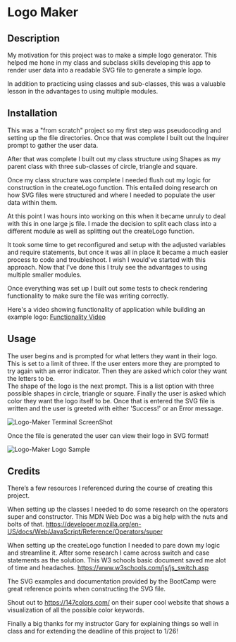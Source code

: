 # Logo Maker
  
  ## Description
  
  My motivation for this project was to make a simple logo generator.  This helped me hone in my class and subclass skills developing this app to render user data into a readable SVG file to generate a simple logo.

  In addition to practicing using classes and sub-classes, this was a valuable lesson in the advantages to using multiple modules.
  
  
  ## Installation
  
  This was a "from scratch" project so my first step was pseudocoding and setting up the file directories.  Once that was complete I built out the Inquirer prompt to gather the user data.

  After that was complete I built out my class structure using Shapes as my parent class with three sub-classes of circle, triangle and square.

  Once my class structure was complete I needed flush out my logic for construction in the createLogo function.  This entailed doing research on how SVG files were structured and where I needed to populate the user data within them.

  At this point I was hours into working on this when it became unruly to deal with this in one large js file.  I made the decision to split each class into a different module as well as splitting out the createLogo function.

  It took some time to get reconfigured and setup with the adjusted variables and require statements, but once it was all in place it became a much easier process to code and troubleshoot.  I wish I would've started with this approach.  Now that I've done this I truly see the advantages to using multiple smaller modules.

  Once everything was set up I built out some tests to check rendering functionality to make sure the file was writing correctly.

  Here's a video showing functionality of application while building an example logo: [Functionality Video](https://drive.google.com/file/d/1fHj16spz9hGi-VUZNNsP0QXkuhCvJucG/view?usp=drive_link)

  ## Usage
  
  The user begins and is prompted for what letters they want in their logo.  This is set to a limit of three.  If the user enters more they are prompted to try again with an error indicator.
  Then they are asked which color they want the letters to be.  
  The shape of the logo is the next prompt.  This is a list option with three possible shapes in circle, triangle or square.
  Finally the user is asked which color they want the logo itself to be.  Once that is entered the SVG file is written and the user is greeted with either 'Success!' or an Error message.
  
  ![Logo-Maker Terminal ScreenShot](https://github.com/tylerpeterson8791/Logo-Maker/assets/75902133/7c6375ef-32aa-46eb-afdc-6e1974f6bb04)

  Once the file is generated the user can view their logo in SVG format!
 
  ![Logo-Maker Logo Sample](https://github.com/tylerpeterson8791/Logo-Maker/assets/75902133/a2585351-80ca-4263-8f2e-10d9be539c9b)


  ## Credits

  There’s a few resources I referenced during the course of creating this project.  

  When setting up the classes I needed to do some research on the operators super and constructor.  This MDN Web Doc was a big help with the nuts and bolts of that.
  https://developer.mozilla.org/en-US/docs/Web/JavaScript/Reference/Operators/super

  When setting up the createLogo function I needed to pare down my logic and streamline it.  After some research I came across switch and case statements as the solution.  This W3 schools basic document saved me alot of time and headaches.
  https://www.w3schools.com/js/js_switch.asp

  The SVG examples and documentation provided by the BootCamp were great reference points when constructing the SVG file.

  Shout out to https://147colors.com/ on their super cool website that shows a visualization of all the possible color keywords.

  Finally a big thanks for my instructor Gary for explaining things so well in class and for extending the deadline of this project to 1/26!
